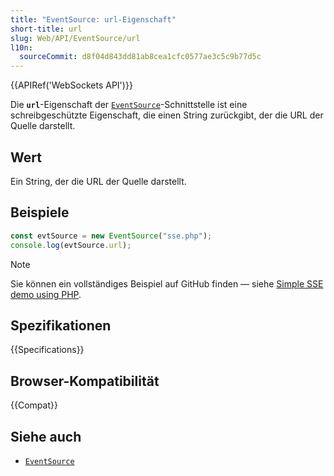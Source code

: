 ```yaml
---
title: "EventSource: url-Eigenschaft"
short-title: url
slug: Web/API/EventSource/url
l10n:
  sourceCommit: d8f04d843dd81ab8cea1cfc0577ae3c5c9b77d5c
---
```


{{APIRef('WebSockets API')}}

Die **`url`**-Eigenschaft der
[`EventSource`](/de/docs/Web/API/EventSource)-Schnittstelle ist eine schreibgeschützte Eigenschaft, die einen String zurückgibt, der die URL der Quelle darstellt.

## Wert

Ein String, der die URL der Quelle darstellt.

## Beispiele

```js
const evtSource = new EventSource("sse.php");
console.log(evtSource.url);
```

> [!NOTE]
> Sie können ein vollständiges Beispiel auf GitHub finden — siehe [Simple SSE demo using PHP](https://github.com/mdn/dom-examples/tree/main/server-sent-events).

## Spezifikationen

{{Specifications}}

## Browser-Kompatibilität

{{Compat}}

## Siehe auch

- [`EventSource`](/de/docs/Web/API/EventSource)
